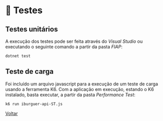 # 🔎 Testes

## Testes unitários

A execução dos testes pode ser feita através do *Visual Studio* ou executando o seguinte comando a partir da pasta *FIAP*:

``` dotnet test ```

## Teste de carga

Foi incluído um arquivo javascript para a execução de um teste de carga usando a ferramenta K6. Com a aplicação em execução, estando o K6 instalado, basta executar, a partir da pasta *Performance Test*:

``` k6 run iburguer-api-ST.js ```

[Voltar](../README.md)